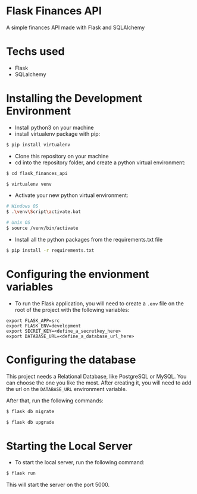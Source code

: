 # Flask Finances API

A simple finances API made with Flask and SQLAlchemy


# Techs used
- Flask
- SQLalchemy

# Installing the Development Environment
- Install python3 on your machine
- install virtualenv package with pip:
```bash
$ pip install virtualenv
```
- Clone this repository on your machine
- cd into the repository folder, and create a python virtual environment:
```bash
$ cd flask_finances_api

$ virtualenv venv
```
- Activate your new python virtual environment:
```bash
# Windows OS
$ .\venv\Script\activate.bat

# Unix OS
$ source /venv/bin/activate

```
- Install all the python packages from the requirements.txt file
```bash
$ pip install -r requirements.txt
```

# Configuring the envionment variables
- To run the Flask application, you will need to create a `.env` file on the root of the project with the following variables:
```
export FLASK_APP=src
export FLASK_ENV=development
export SECRET_KEY=<define_a_secretkey_here>
export DATABASE_URL=<define_a_database_url_here>
```

# Configuring the database
This project needs a Relational Database, like PostgreSQL or MySQL. You can choose the one you like the most. After creating it, you will need to add the url on the `DATABASE_URL` environment variable.

After that, run the following commands:
```bash
$ flask db migrate

$ flask db upgrade
```

# Starting the Local Server
- To start the local server, run the following command:
```bash
$ flask run
```

This will start the server on the port 5000.